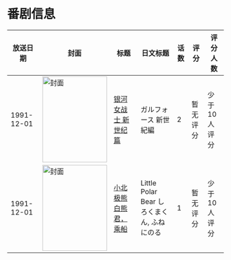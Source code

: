 # 番剧信息

|放送日期|封面|标题|日文标题|话数|评分|评分人数|
|---|---|---|---|---|---|---|
|1991-12-01|<img src="//lain.bgm.tv/pic/cover/c/94/76/214609_9SgaM.jpg" alt="封面" style="width:150px;height:200px;object-fit:cover;">|[银河女战士 新世纪篇](https://bangumi.tv/subject/214609)|ガルフォース 新世紀編|2|暂无评分|少于10人评分|
|1991-12-01|<img src="//lain.bgm.tv/pic/cover/c/17/30/314706_qXf1I.jpg" alt="封面" style="width:150px;height:200px;object-fit:cover;">|[小北极熊 白熊君，乘船](https://bangumi.tv/subject/314706)|Little Polar Bear しろくまくん, ふねにのる|1|暂无评分|少于10人评分|
